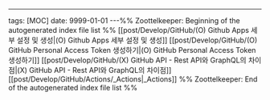 ---
tags: [MOC]
date: 9999-01-01
---%% Zoottelkeeper: Beginning of the autogenerated index file list  %%
 [[post/Develop/GitHub/(O) Github Apps 세부 설정 및 생성|(O) Github Apps 세부 설정 및 생성]]
 [[post/Develop/GitHub/(O) GitHub Personal Access Token 생성하기|(O) GitHub Personal Access Token 생성하기]]
 [[post/Develop/GitHub/(X) GitHub API - Rest API와 GraphQL의 차이점|(X) GitHub API - Rest API와 GraphQL의 차이점]]
 [[post/Develop/GitHub/Actions/_Actions|_Actions]]
%% Zoottelkeeper: End of the autogenerated index file list  %%

